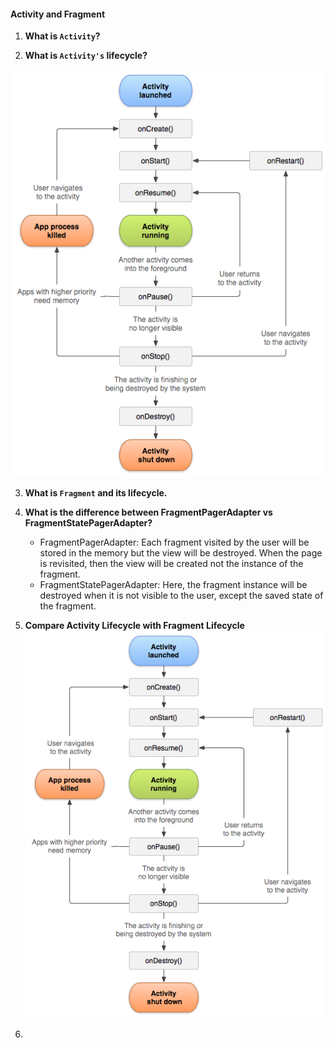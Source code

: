 #### Activity and Fragment

1. **What is `Activity`?**

2. **What is `Activity's` lifecycle?**
  
![Activity Lifecycle](https://github.com/parthika2027/Android-Interview-Question/blob/main/activity_lifecycle.png)

3. **What is `Fragment` and its lifecycle.**

4. **What is the difference between FragmentPagerAdapter vs FragmentStatePagerAdapter?**
    - FragmentPagerAdapter: Each fragment visited by the user will be stored in the memory but the view will be destroyed. When the page is revisited, then the view will be created not the instance of the fragment.
    - FragmentStatePagerAdapter: Here, the fragment instance will be destroyed when it is not visible to the user, except the saved state of the fragment.
5. **Compare Activity Lifecycle with Fragment Lifecycle**
![Activity Fragment Lifecycle](https://github.com/parthika2027/Android-Interview-Question/blob/main/activity_lifecycle.png)
6. 
